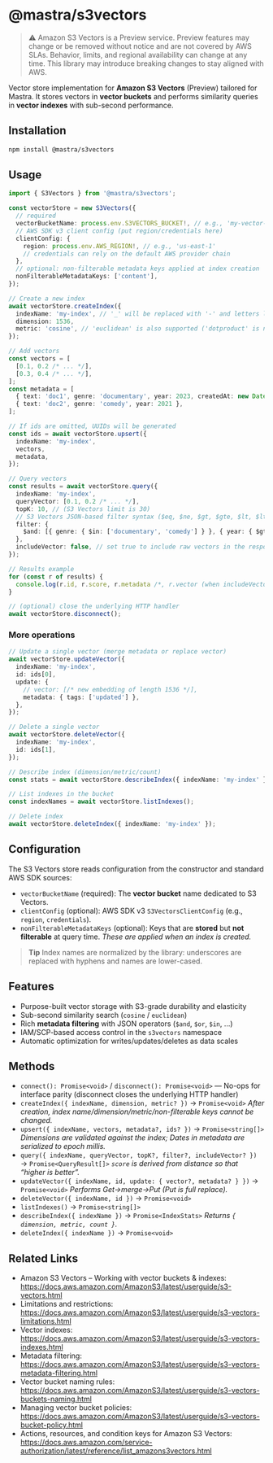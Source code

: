 # @mastra/s3vectors

> ⚠️ Amazon S3 Vectors is a Preview service.
> Preview features may change or be removed without notice and are not covered by AWS SLAs.
> Behavior, limits, and regional availability can change at any time.
> This library may introduce breaking changes to stay aligned with AWS.

Vector store implementation for **Amazon S3 Vectors** (Preview) tailored for Mastra. It stores vectors in **vector buckets** and performs similarity queries in **vector indexes** with sub-second performance.

## Installation

```bash
npm install @mastra/s3vectors
```

## Usage

```typescript
import { S3Vectors } from '@mastra/s3vectors';

const vectorStore = new S3Vectors({
  // required
  vectorBucketName: process.env.S3VECTORS_BUCKET!, // e.g., 'my-vector-bucket'
  // AWS SDK v3 client config (put region/credentials here)
  clientConfig: {
    region: process.env.AWS_REGION!, // e.g., 'us-east-1'
    // credentials can rely on the default AWS provider chain
  },
  // optional: non-filterable metadata keys applied at index creation
  nonFilterableMetadataKeys: ['content'],
});

// Create a new index
await vectorStore.createIndex({
  indexName: 'my-index', // '_' will be replaced with '-' and letters lowercased
  dimension: 1536,
  metric: 'cosine', // 'euclidean' is also supported ('dotproduct' is not)
});

// Add vectors
const vectors = [
  [0.1, 0.2 /* ... */],
  [0.3, 0.4 /* ... */],
];
const metadata = [
  { text: 'doc1', genre: 'documentary', year: 2023, createdAt: new Date('2024-01-01') },
  { text: 'doc2', genre: 'comedy', year: 2021 },
];

// If ids are omitted, UUIDs will be generated
const ids = await vectorStore.upsert({
  indexName: 'my-index',
  vectors,
  metadata,
});

// Query vectors
const results = await vectorStore.query({
  indexName: 'my-index',
  queryVector: [0.1, 0.2 /* ... */],
  topK: 10, // (S3 Vectors limit is 30)
  // S3 Vectors JSON-based filter syntax ($eq, $ne, $gt, $gte, $lt, $lte, $in, $nin, $exists, $and, $or)
  filter: {
    $and: [{ genre: { $in: ['documentary', 'comedy'] } }, { year: { $gte: 2020 } }],
  },
  includeVector: false, // set true to include raw vectors in the response
});

// Results example
for (const r of results) {
  console.log(r.id, r.score, r.metadata /*, r.vector (when includeVector: true)*/);
}

// (optional) close the underlying HTTP handler
await vectorStore.disconnect();
```

### More operations

```typescript
// Update a single vector (merge metadata or replace vector)
await vectorStore.updateVector({
  indexName: 'my-index',
  id: ids[0],
  update: {
    // vector: [/* new embedding of length 1536 */],
    metadata: { tags: ['updated'] },
  },
});

// Delete a single vector
await vectorStore.deleteVector({
  indexName: 'my-index',
  id: ids[1],
});

// Describe index (dimension/metric/count)
const stats = await vectorStore.describeIndex({ indexName: 'my-index' });

// List indexes in the bucket
const indexNames = await vectorStore.listIndexes();

// Delete index
await vectorStore.deleteIndex({ indexName: 'my-index' });
```

## Configuration

The S3 Vectors store reads configuration from the constructor and standard AWS SDK sources:

- `vectorBucketName` (required): The **vector bucket** name dedicated to S3 Vectors.
- `clientConfig` (optional): AWS SDK v3 `S3VectorsClientConfig` (e.g., `region`, `credentials`).
- `nonFilterableMetadataKeys` (optional): Keys that are **stored** but **not filterable** at query time.
  _These are applied when an index is created._

> **Tip**
> Index names are normalized by the library: underscores are replaced with hyphens and names are lower-cased.

## Features

- Purpose-built vector storage with S3-grade durability and elasticity
- Sub-second similarity search (`cosine` / `euclidean`)
- Rich **metadata filtering** with JSON operators (`$and`, `$or`, `$in`, …)
- IAM/SCP-based access control in the `s3vectors` namespace
- Automatic optimization for writes/updates/deletes as data scales

## Methods

- `connect(): Promise<void>` / `disconnect(): Promise<void>` — No-ops for interface parity (disconnect closes the underlying HTTP handler)
- `createIndex({ indexName, dimension, metric? })` → `Promise<void>`
  _After creation, index name/dimension/metric/non-filterable keys cannot be changed._
- `upsert({ indexName, vectors, metadata?, ids? })` → `Promise<string[]>`
  _Dimensions are validated against the index; Dates in metadata are serialized to epoch millis._
- `query({ indexName, queryVector, topK?, filter?, includeVector? })` → `Promise<QueryResult[]>`
  _`score` is derived from distance so that “higher is better”._
- `updateVector({ indexName, id, update: { vector?, metadata? } })` → `Promise<void>`
  _Performs Get→merge→Put (Put is full replace)._
- `deleteVector({ indexName, id })` → `Promise<void>`
- `listIndexes()` → `Promise<string[]>`
- `describeIndex({ indexName })` → `Promise<IndexStats>`
  _Returns `{ dimension, metric, count }`._
- `deleteIndex({ indexName })` → `Promise<void>`

## Related Links

- Amazon S3 Vectors – Working with vector buckets & indexes:  
  https://docs.aws.amazon.com/AmazonS3/latest/userguide/s3-vectors.html
- Limitations and restrictions:  
  https://docs.aws.amazon.com/AmazonS3/latest/userguide/s3-vectors-limitations.html
- Vector indexes:  
  https://docs.aws.amazon.com/AmazonS3/latest/userguide/s3-vectors-indexes.html
- Metadata filtering:  
  https://docs.aws.amazon.com/AmazonS3/latest/userguide/s3-vectors-metadata-filtering.html
- Vector bucket naming rules:  
  https://docs.aws.amazon.com/AmazonS3/latest/userguide/s3-vectors-buckets-naming.html
- Managing vector bucket policies:  
  https://docs.aws.amazon.com/AmazonS3/latest/userguide/s3-vectors-bucket-policy.html
- Actions, resources, and condition keys for Amazon S3 Vectors:  
  https://docs.aws.amazon.com/service-authorization/latest/reference/list_amazons3vectors.html
